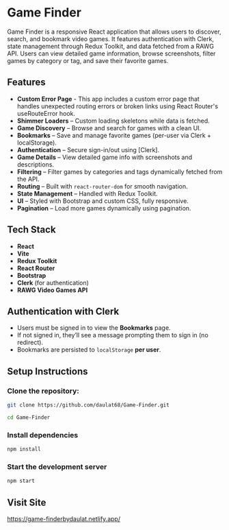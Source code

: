 #  Game Finder

Game Finder is a responsive React application that allows users to discover, search, and bookmark video games. It features authentication with Clerk, state management through Redux Toolkit, and data fetched from a RAWG API. Users can view detailed game information, browse screenshots, filter games by category or tag, and save their favorite games.


##  Features
    
-  **Custom Error Page** - This app includes a custom error page that handles unexpected routing errors or broken links using React Router's useRouteError hook.
-  **Shimmer Loaders** – Custom loading skeletons while data is fetched.
-  **Game Discovery** – Browse and search for games with a clean UI.
-  **Bookmarks** – Save and manage favorite games (per-user via Clerk + localStorage).
-  **Authentication** – Secure sign-in/out using [Clerk].
-  **Game Details** – View detailed game info with screenshots and descriptions.
-  **Filtering** – Filter games by categories and tags dynamically fetched from the API.
-  **Routing** – Built with `react-router-dom` for smooth navigation.
-  **State Management** – Handled with Redux Toolkit.
-  **UI** – Styled with Bootstrap and custom CSS, fully responsive.
-  **Pagination** – Load more games dynamically using pagination.


##  Tech Stack

- **React**
- **Vite**
- **Redux Toolkit**
- **React Router**
- **Bootstrap**
- **Clerk** (for authentication)
- **RAWG Video Games API** 


##  Authentication with Clerk

- Users must be signed in to view the **Bookmarks** page.
- If not signed in, they’ll see a message prompting them to sign in (no redirect).
- Bookmarks are persisted to `localStorage` **per user**.


##  Setup Instructions

### **Clone the repository:**

```bash
git clone https://github.com/daulat68/Game-Finder.git

cd Game-Finder
```

### Install dependencies
```sh
npm install
```

### Start the development server
```sh
npm start
```

## Visit Site
https://game-finderbydaulat.netlify.app/